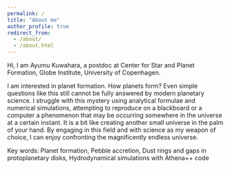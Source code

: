 ```yaml
---
permalink: /
title: "About me"
author_profile: true
redirect_from: 
  - /about/
  - /about.html
---
```

Hi, I am Ayumu Kuwahara, a postdoc at Center for Star and Planet Formation, Globe Institute, University of Copenhagen.

I am interested in planet formation. How planets form?  Even simple questions like this still cannot be fully answered by modern planetary science. I struggle with this mystery using analytical formulae and numerical simulations, attempting to reproduce on a blackboard or a computer a phenomenon that may be occurring somewhere in the universe at a certain instant. It is a bit like creating another small universe in the palm of your hand. By engaging in this field and with science as my weapon of choice, I can enjoy confronting the magnificently endless universe.
 
Key words: Planet formation, Pebble accretion, Dust rings and gaps in protoplanetary disks, Hydrodynamical simulations with Athena++ code
